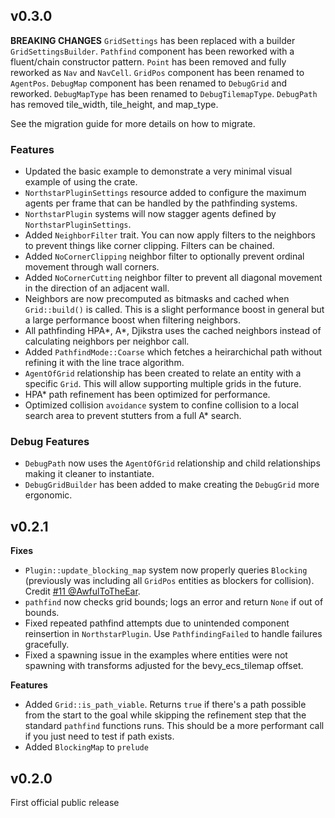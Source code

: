 ## v0.3.0
**BREAKING CHANGES**
`GridSettings` has been replaced with a builder `GridSettingsBuilder`.
`Pathfind` component has been reworked with a fluent/chain constructor pattern.
`Point` has been removed and fully reworked as `Nav` and `NavCell`.
`GridPos` component has been renamed to `AgentPos`.
`DebugMap` component has been renamed to `DebugGrid` and reworked.
`DebugMapType` has been renamed to `DebugTilemapType`.
`DebugPath` has removed tile_width, tile_height, and map_type.

See the migration guide for more details on how to migrate.

### Features
* Updated the basic example to demonstrate a very minimal visual example of using the crate.
* `NorthstarPluginSettings` resource added to configure the maximum agents per frame that can be handled by the pathfinding systems.
* `NorthstarPlugin` systems will now stagger agents defined by `NorthstarPluginSettings`.
* Added `NeighborFilter` trait. You can now apply filters to the neighbors to prevent things like corner clipping. Filters can be chained.
* Added `NoCornerClipping` neighbor filter to optionally prevent ordinal movement through wall corners.
* Added `NoCornerCutting` neighbor filter to prevent all diagonal movement in the direction of an adjacent wall.
* Neighbors are now precomputed as bitmasks and cached when `Grid::build()` is called. This is a slight performance boost in general but a large performance boost when filtering neighbors.
* All pathfinding HPA*, A*, Djikstra uses the cached neighbors instead of calculating neighbors per neighbor call.
* Added `PathfindMode::Coarse` which fetches a heirarchichal path without refining it with the line trace algorithm.
* `AgentOfGrid` relationship has been created to relate an entity with a specific `Grid`. This will allow supporting multiple grids in the future.
* HPA* path refinement has been optimized for performance.
* Optimized collision `avoidance` system to confine collision to a local search area to prevent stutters from a full A* search.

### Debug Features
* `DebugPath` now uses the `AgentOfGrid` relationship and child relationships making it cleaner to instantiate.
* `DebugGridBuilder` has been added to make creating the `DebugGrid` more ergonomic.

## v0.2.1
**Fixes**
* `Plugin::update_blocking_map` system now properly queries `Blocking` (previously was including all `GridPos` entities as blockers for collision). Credit [#11 @AwfulToTheEar](https://github.com/JtotheThree/bevy_northstar/pull/11).
* `pathfind` now checks grid bounds; logs an error and return `None` if out of bounds.
* Fixed repeated pathfind attempts due to unintended component reinsertion in `NorthstarPlugin`. Use `PathfindingFailed` to handle failures gracefully.
* Fixed a spawning issue in the examples where entities were not spawning with transforms adjusted for the bevy_ecs_tilemap offset.

**Features**
* Added `Grid::is_path_viable`. Returns `true` if there's a path possible from the start to the goal while skipping the refinement step that the standard `pathfind` functions runs. This should be a more performant call if you just need to test if path exists.
* Added `BlockingMap` to `prelude`

## v0.2.0
First official public release